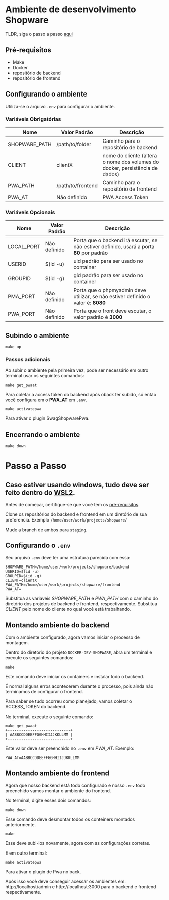 # Ambiente de desenvolvimento Shopware

TLDR, siga o passo a passo [aqui](#passo-a-passo)

## Pré-requisitos

- Make
- Docker
- repositório de backend
- repositório de frontend

## Configurando o ambiente

Utiliza-se o arquivo `.env` para configurar o ambiente.

### Variáveis Obrigatórias

| Nome | Valor Padrão |Descrição|
|------|--------------|---------|
|SHOPWARE_PATH|/path/to/folder|Caminho para o repositório de backend|
|CLIENT|clientX|nome do cliente (altera o nome dos volumes do docker, persistência de dados)|
|PWA_PATH|/path/to/frontend|Caminho para o repositório de frontend|
|PWA_AT|Não definido|PWA Access Token|

### Variáveis Opcionais

| Nome | Valor Padrão |Descrição|
|------|--------------|---------|
|LOCAL_PORT|Não definido|Porta que o backend irá escutar, se não estiver definido, usará a porta **80** por padrão|
|USERID|$(id -u)|uid padrão para ser usado no container|
|GROUPID|$(id -g)|gid padrão para ser usado no container|
|PMA_PORT|Não definido|Porta que o phpmyadmin deve utilizar, se não estiver definido o valor é: **8080**|
|PWA_PORT|Não definido|Porta que o front deve escutar, o valor padrão é **3000**|

## Subindo o ambiente

```
make up
```

### Passos adicionais

Ao subir o ambiente pela primeira vez, pode ser necessário em outro terminal usar os seguintes comandos:

```
make get_pwaat
```

Para coletar a access token do backend após oback ter subido, só então você configura em o **PWA_AT** em `.env`.

```
make activatepwa
```
Para ativar o plugin SwagShopwarePwa.

## Encerrando o ambiente

```
make down
```


# Passo a Passo

## Caso estiver usando windows, tudo deve ser feito dentro do [WSL2](https://medium.com/marcelo-albuquerque/como-instalar-o-wsl-2-no-windows-10-3e26d99d7161).

Antes de começar, certifique-se que você tem os [pré-requisitos](#pré-requisitos).

Clone os repositórios do backend e frontend em um diretório de sua preferencia. Exemplo `/home/user/work/projects/shopware/`

Mude a branch de ambos para `staging`.

## Configurando o `.env`
Seu arquivo `.env` deve ter uma estrutura parecida com essa:

```
SHOPWARE_PATH=/home/user/work/projects/shopware/backend
USERID=$(id -u)
GROUPID=$(id -g)
CLIENT=clientX
PWA_PATH=/home/user/work/projects/shopware/frontend
PWA_AT=
```

Substitua as variaveis *SHOPWARE_PATH* e *PWA_PATH* com o caminho do diretório dos projetos de backend e frontend, respectivamente.
Substitua *CLIENT* pelo nome do cliente no qual você está trabalhando.

## Montando ambiente do backend
Com o ambiente configurado, agora vamos iniciar o processo de montagem.

Dentro do diretório do projeto `DOCKER-DEV-SHOPWARE`, abra um terminal e execute os seguintes comandos:

```
make
```


Este comando deve iniciar os containers e instalar todo o backend.

É normal alguns erros acontecerem durante o processo, pois ainda não terminamos de configurar o frontend.

Para saber se tudo ocorreu como planejado, vamos coletar o ACCESS_TOKEN do backend.

No terminal, execute o seguinte comando:

```
make get_pwaat
+----------------------------+
| AABBCCDDEEFFGGHHIIJJKKLLMM |
+----------------------------+
```

Este valor deve ser preenchido no `.env` em *PWA_AT*. Exemplo:

```
PWA_AT=AABBCCDDEEFFGGHHIIJJKKLLMM
```


## Montando ambiente do frontend
Agora que nosso backend está todo configurado e nosso `.env` todo preenchido vamos montar o ambiente do frontend.

No terminal, digite esses dois comandos:

```
make down
```
Esse comando deve desmontar todos os conteiners montados anteriormente.
```
make
```
Esse deve subi-los novamente, agora com as configurações corretas.

E em outro terminal:

```
make activatepwa
```

Para ativar o plugin de Pwa no back.


Após isso você deve conseguir acessar os ambientes em: http://localhost/admin e http://localhost:3000 para o backend e frontend respectivamente.

